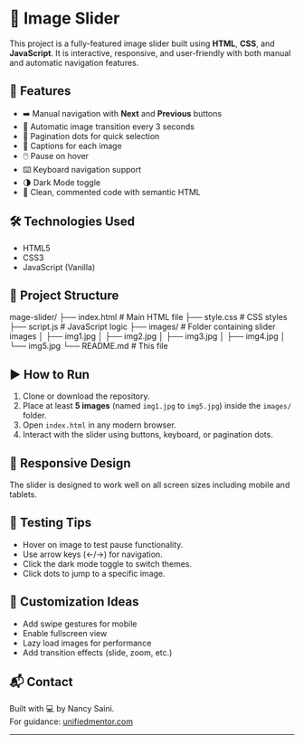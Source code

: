# 🌠 Image Slider

This project is a fully-featured image slider built using **HTML**, **CSS**, and **JavaScript**. It is interactive, responsive, and user-friendly with both manual and automatic navigation features.

## 🚀 Features

- ➡️ Manual navigation with **Next** and **Previous** buttons  
- 🔁 Automatic image transition every 3 seconds  
- 🔘 Pagination dots for quick selection  
- 📝 Captions for each image  
- 🖱️ Pause on hover  
- ⌨️ Keyboard navigation support  
- 🌗 Dark Mode toggle  
- 🧠 Clean, commented code with semantic HTML  

## 🛠️ Technologies Used

- HTML5
- CSS3
- JavaScript (Vanilla)

## 📁 Project Structure
mage-slider/
├── index.html # Main HTML file
├── style.css # CSS styles 
├── script.js # JavaScript logic 
├── images/ # Folder containing slider images
│ ├── img1.jpg
│ ├── img2.jpg
│ ├── img3.jpg
│ ├── img4.jpg
│ └── img5.jpg
└── README.md # This file

## ▶️ How to Run

1. Clone or download the repository.
2. Place at least **5 images** (named `img1.jpg` to `img5.jpg`) inside the `images/` folder.
3. Open `index.html` in any modern browser.
4. Interact with the slider using buttons, keyboard, or pagination dots.

## 📱 Responsive Design

The slider is designed to work well on all screen sizes including mobile and tablets.

## 🧪 Testing Tips

- Hover on image to test pause functionality.
- Use arrow keys (←/→) for navigation.
- Click the dark mode toggle to switch themes.
- Click dots to jump to a specific image.

## 🎨 Customization Ideas

- Add swipe gestures for mobile
- Enable fullscreen view
- Lazy load images for performance
- Add transition effects (slide, zoom, etc.)

## 📬 Contact

Built with 💻 by Nancy Saini.  
For guidance: [unifiedmentor.com](https://unifiedmentor.com)

---
